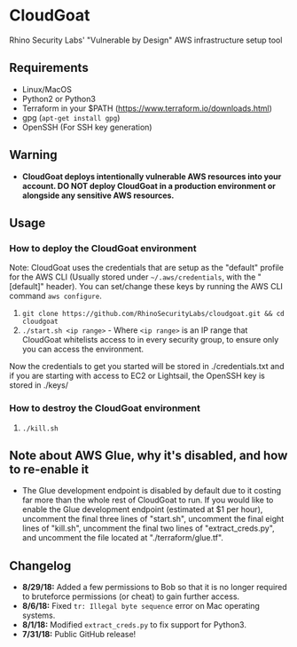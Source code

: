 # CloudGoat
Rhino Security Labs' "Vulnerable by Design" AWS infrastructure setup tool

## Requirements
- Linux/MacOS
- Python2 or Python3  
- Terraform in your $PATH (https://www.terraform.io/downloads.html)  
- gpg (`apt-get install gpg`)  
- OpenSSH (For SSH key generation)  

## Warning
- **CloudGoat deploys intentionally vulnerable AWS resources into your account. DO NOT deploy CloudGoat in a production environment or alongside any sensitive AWS resources.**  

## Usage

### How to deploy the CloudGoat environment
Note: CloudGoat uses the credentials that are setup as the "default" profile for the AWS CLI (Usually stored under `~/.aws/credentials`, with the "[default]" header). You can set/change these keys by running the AWS CLI command `aws configure`.  
1. `git clone https://github.com/RhinoSecurityLabs/cloudgoat.git && cd cloudgoat`  
2. `./start.sh <ip range>` - Where `<ip range>` is an IP range that CloudGoat whitelists access to in every security group, to ensure only you can access the environment.  

Now the credentials to get you started will be stored in ./credentials.txt and if you are starting with access to EC2 or Lightsail, the OpenSSH key is stored in ./keys/  

### How to destroy the CloudGoat environment
1. `./kill.sh`  

## Note about AWS Glue, why it's disabled, and how to re-enable it
- The Glue development endpoint is disabled by default due to it costing far more than the whole rest of CloudGoat to run. If you would like to enable the Glue development endpoint (estimated at $1 per hour), uncomment the final three lines of "start.sh", uncomment the final eight lines of "kill.sh", uncomment the final two lines of "extract_creds.py", and uncomment the file located at "./terraform/glue.tf".

## Changelog
- **8/29/18:** Added a few permissions to Bob so that it is no longer required to bruteforce permissions (or cheat) to gain further access.
- **8/6/18:** Fixed `tr: Illegal byte sequence` error on Mac operating systems.
- **8/1/18:** Modified `extract_creds.py` to fix support for Python3.
- **7/31/18:** Public GitHub release!
